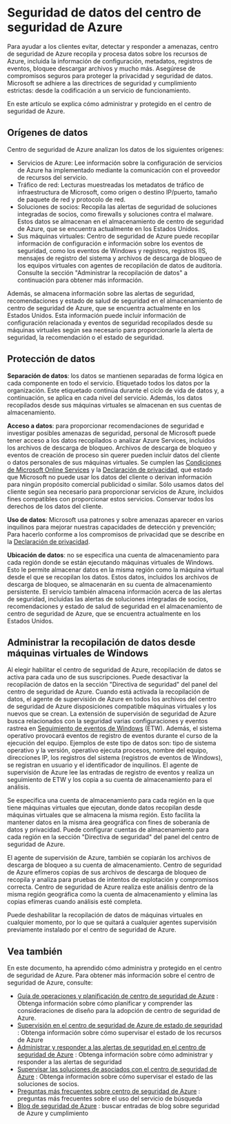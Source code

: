 <properties
   pageTitle="Seguridad de datos del centro de seguridad de Azure | Microsoft Azure"
   description="Este documento explica cómo administrar y protegido en el centro de seguridad de Azure."
   services="security-center"
   documentationCenter="na"
   authors="YuriDio"
   manager="swadhwa"
   editor=""/>

<tags
   ms.service="security-center"
   ms.devlang="na"
   ms.topic="hero-article"
   ms.tgt_pltfrm="na"
   ms.workload="na"
   ms.date="10/25/2016"
   ms.author="yurid"/>

# <a name="azure-security-center-data-security"></a>Seguridad de datos del centro de seguridad de Azure
Para ayudar a los clientes evitar, detectar y responder a amenazas, centro de seguridad de Azure recopila y procesa datos sobre los recursos de Azure, incluida la información de configuración, metadatos, registros de eventos, bloquee descargar archivos y mucho más. Asegúrese de compromisos seguros para proteger la privacidad y seguridad de datos. Microsoft se adhiere a las directrices de seguridad y cumplimiento estrictas: desde la codificación a un servicio de funcionamiento. 

En este artículo se explica cómo administrar y protegido en el centro de seguridad de Azure.

## <a name="data-sources"></a>Orígenes de datos

Centro de seguridad de Azure analizan los datos de los siguientes orígenes:

- Servicios de Azure: Lee información sobre la configuración de servicios de Azure ha implementado mediante la comunicación con el proveedor de recursos del servicio.
- Tráfico de red: Lecturas muestreadas los metadatos de tráfico de infraestructura de Microsoft, como origen o destino IP/puerto, tamaño de paquete de red y protocolo de red.
- Soluciones de socios: Recopila las alertas de seguridad de soluciones integradas de socios, como firewalls y soluciones contra el malware. Estos datos se almacenan en el almacenamiento de centro de seguridad de Azure, que se encuentra actualmente en los Estados Unidos.
- Sus máquinas virtuales: Centro de seguridad de Azure puede recopilar información de configuración e información sobre los eventos de seguridad, como los eventos de Windows y registros, registros IIS, mensajes de registro del sistema y archivos de descarga de bloqueo de los equipos virtuales con agentes de recopilación de datos de auditoría. Consulte la sección "Administrar la recopilación de datos" a continuación para obtener más información.  

Además, se almacena información sobre las alertas de seguridad, recomendaciones y estado de salud de seguridad en el almacenamiento de centro de seguridad de Azure, que se encuentra actualmente en los Estados Unidos. Esta información puede incluir información de configuración relacionada y eventos de seguridad recopilados desde su máquinas virtuales según sea necesario para proporcionarle la alerta de seguridad, la recomendación o el estado de seguridad.

## <a name="data-protection"></a>Protección de datos

**Separación de datos**: los datos se mantienen separadas de forma lógica en cada componente en todo el servicio. Etiquetado todos los datos por la organización. Este etiquetado continúa durante el ciclo de vida de datos y, a continuación, se aplica en cada nivel del servicio. Además, los datos recopilados desde sus máquinas virtuales se almacenan en sus cuentas de almacenamiento.

**Acceso a datos**: para proporcionar recomendaciones de seguridad e investigar posibles amenazas de seguridad, personal de Microsoft puede tener acceso a los datos recopilados o analizar Azure Services, incluidos los archivos de descarga de bloqueo. Archivos de descarga de bloqueo y eventos de creación de proceso sin querer pueden incluir datos del cliente o datos personales de sus máquinas virtuales. Se cumplen las [Condiciones de Microsoft Online Services](http://www.microsoftvolumelicensing.com/DocumentSearch.aspx?Mode=3&DocumentTypeId=31) y la [Declaración de privacidad](https://www.microsoft.com/privacystatement/en-us/OnlineServices/Default.aspx), qué estado que Microsoft no puede usar los datos del cliente o derivan información para ningún propósito comercial publicidad o similar. Sólo usamos datos del cliente según sea necesario para proporcionar servicios de Azure, incluidos fines compatibles con proporcionar estos servicios. Conservar todos los derechos de los datos del cliente.

**Uso de datos**: Microsoft usa patrones y sobre amenazas aparecer en varios inquilinos para mejorar nuestras capacidades de detección y prevención; Para hacerlo conforme a los compromisos de privacidad que se describe en la [Declaración de privacidad](https://www.microsoft.com/privacystatement/en-us/OnlineServices/Default.aspx).

**Ubicación de datos**: no se especifica una cuenta de almacenamiento para cada región donde se están ejecutando máquinas virtuales de Windows. Esto le permite almacenar datos en la misma región como la máquina virtual desde el que se recopilan los datos. Estos datos, incluidos los archivos de descarga de bloqueo, se almacenarán en su cuenta de almacenamiento persistente. El servicio también almacena información acerca de las alertas de seguridad, incluidas las alertas de soluciones integradas de socios, recomendaciones y estado de salud de seguridad en el almacenamiento de centro de seguridad de Azure, que se encuentra actualmente en los Estados Unidos.

## <a name="managing-data-collection-from-virtual-machines"></a>Administrar la recopilación de datos desde máquinas virtuales de Windows

Al elegir habilitar el centro de seguridad de Azure, recopilación de datos se activa para cada uno de sus suscripciones. Puede desactivar la recopilación de datos en la sección "Directiva de seguridad" del panel del centro de seguridad de Azure. Cuando está activada la recopilación de datos, el agente de supervisión de Azure en todos los archivos del centro de seguridad de Azure disposiciones compatible máquinas virtuales y los nuevos que se crean. La extensión de supervisión de seguridad de Azure busca relacionados con la seguridad varias configuraciones y eventos rastrea en [Seguimiento de eventos de Windows](https://msdn.microsoft.com/library/windows/desktop/bb968803.aspx) (ETW). Además, el sistema operativo provocará eventos de registro de eventos durante el curso de la ejecución del equipo. Ejemplos de este tipo de datos son: tipo de sistema operativo y la versión, operativo ejecuta procesos, nombre del equipo, direcciones IP, los registros del sistema (registros de eventos de Windows), se registran en usuario y el identificador de inquilinos. El agente de supervisión de Azure lee las entradas de registro de eventos y realiza un seguimiento de ETW y los copia a su cuenta de almacenamiento para el análisis. 

Se especifica una cuenta de almacenamiento para cada región en la que tiene máquinas virtuales que ejecutan, donde datos recopilan desde máquinas virtuales que se almacena la misma región. Esto facilita la mantener datos en la misma área geográfica con fines de soberanía de datos y privacidad. Puede configurar cuentas de almacenamiento para cada región en la sección "Directiva de seguridad" del panel del centro de seguridad de Azure.

El agente de supervisión de Azure, también se copiarán los archivos de descarga de bloqueo a su cuenta de almacenamiento.  Centro de seguridad de Azure efímeros copias de sus archivos de descarga de bloqueo de recopila y analiza para pruebas de intentos de explotación y compromisos correcta.  Centro de seguridad de Azure realiza este análisis dentro de la misma región geográfica como la cuenta de almacenamiento y elimina las copias efímeras cuando análisis esté completa.

Puede deshabilitar la recopilación de datos de máquinas virtuales en cualquier momento, por lo que se quitará a cualquier agentes supervisión previamente instalado por el centro de seguridad de Azure.


## <a name="see-also"></a>Vea también

En este documento, ha aprendido cómo administra y protegido en el centro de seguridad de Azure. Para obtener más información sobre el centro de seguridad de Azure, consulte:

- [Guía de operaciones y planificación de centro de seguridad de Azure](security-center-planning-and-operations-guide.md) : Obtenga información sobre cómo planificar y comprender las consideraciones de diseño para la adopción de centro de seguridad de Azure.
- [Supervisión en el centro de seguridad de Azure de estado de seguridad](security-center-monitoring.md) : Obtenga información sobre cómo supervisar el estado de los recursos de Azure
- [Administrar y responder a las alertas de seguridad en el centro de seguridad de Azure](security-center-managing-and-responding-alerts.md) : Obtenga información sobre cómo administrar y responder a las alertas de seguridad
- [Supervisar las soluciones de asociados con el centro de seguridad de Azure](security-center-partner-solutions.md) : Obtenga información sobre cómo supervisar el estado de las soluciones de socios.
- [Preguntas más frecuentes sobre centro de seguridad de Azure](security-center-faq.md) : preguntas más frecuentes sobre el uso del servicio de búsqueda
- [Blog de seguridad de Azure](http://blogs.msdn.com/b/azuresecurity/) : buscar entradas de blog sobre seguridad de Azure y cumplimiento
